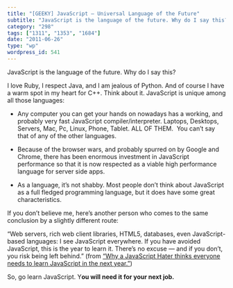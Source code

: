 ```yaml
---
title: "[GEEKY] JavaScript – Universal Language of the Future"
subtitle: "JavaScript is the language of the future. Why do I say this?"
category: "298"
tags: ["1311", "1353", "1684"]
date: "2011-06-26"
type: "wp"
wordpress_id: 541
---
```

JavaScript is the language of the future. Why do I say this?

I love Ruby, I respect Java, and I am jealous of Python. And of course I have a warm spot in my heart for C++. Think about it. JavaScript is unique among all those languages:

- Any computer you can get your hands on nowadays has a working, and probably very fast JavaScript compiler/interpreter. Laptops, Desktops, Servers, Mac, Pc, Linux, Phone, Tablet. ALL OF THEM.  You can’t say that of any of the other languages. 

- Because of the browser wars, and probably spurred on by Google and Chrome, there has been enormous investment in JavaScript performance so that it is now respected as a viable high performance language for server side apps.

- As a language, it’s not shabby. Most people don’t think about JavaScript as a full fledged programming language, but it does have some great characteristics.

If you don’t believe me, here’s another person who comes to the same conclusion by a slightly different route:

> 
“Web servers, rich web client libraries, HTML5, databases, even JavaScript-based languages: I see JavaScript everywhere. If you have avoided JavaScript, this is the year to learn it. There’s no excuse — and if you don’t, you risk being left behind.” (from [“Why a JavaScript Hater thinks everyone needs to learn JavaScript in the next year.”](http://radar.oreilly.com/2011/06/time-to-learn-javascript.html))

So, go learn JavaScript. Y**ou will need it for your next job.**